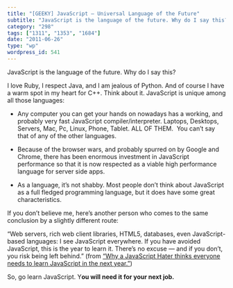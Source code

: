 ```yaml
---
title: "[GEEKY] JavaScript – Universal Language of the Future"
subtitle: "JavaScript is the language of the future. Why do I say this?"
category: "298"
tags: ["1311", "1353", "1684"]
date: "2011-06-26"
type: "wp"
wordpress_id: 541
---
```

JavaScript is the language of the future. Why do I say this?

I love Ruby, I respect Java, and I am jealous of Python. And of course I have a warm spot in my heart for C++. Think about it. JavaScript is unique among all those languages:

- Any computer you can get your hands on nowadays has a working, and probably very fast JavaScript compiler/interpreter. Laptops, Desktops, Servers, Mac, Pc, Linux, Phone, Tablet. ALL OF THEM.  You can’t say that of any of the other languages. 

- Because of the browser wars, and probably spurred on by Google and Chrome, there has been enormous investment in JavaScript performance so that it is now respected as a viable high performance language for server side apps.

- As a language, it’s not shabby. Most people don’t think about JavaScript as a full fledged programming language, but it does have some great characteristics.

If you don’t believe me, here’s another person who comes to the same conclusion by a slightly different route:

> 
“Web servers, rich web client libraries, HTML5, databases, even JavaScript-based languages: I see JavaScript everywhere. If you have avoided JavaScript, this is the year to learn it. There’s no excuse — and if you don’t, you risk being left behind.” (from [“Why a JavaScript Hater thinks everyone needs to learn JavaScript in the next year.”](http://radar.oreilly.com/2011/06/time-to-learn-javascript.html))

So, go learn JavaScript. Y**ou will need it for your next job.**